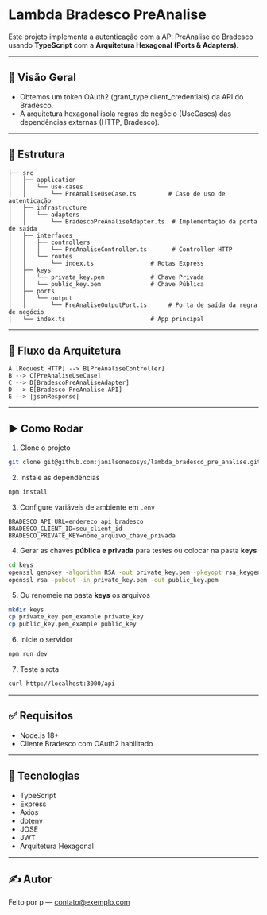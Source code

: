# Lambda Bradesco PreAnalise

Este projeto implementa a autenticação com a API PreAnalise do Bradesco usando **TypeScript** com a **Arquitetura
Hexagonal (Ports & Adapters)**.

---

## 📌 Visão Geral

- Obtemos um token OAuth2 (grant\_type client\_credentials) da API do Bradesco.
- A arquitetura hexagonal isola regras de negócio (UseCases) das dependências externas (HTTP, Bradesco).

---

## 📁 Estrutura

```
├── src
│   ├── application
│   │   └── use-cases
│   │       └── PreAnaliseUseCase.ts         # Caso de uso de autenticação
│   ├── infrastructure
│   │   └── adapters
│   │       └── BradescoPreAnaliseAdapter.ts  # Implementação da porta de saída
│   ├── interfaces
│   │   ├── controllers
│   │   │   └── PreAnaliseController.ts       # Controller HTTP
│   │   └── routes
│   │       └── index.ts                # Rotas Express
│   ├── keys
│   │   └── privata_key.pem             # Chave Privada
│   │   └── public_key.pem              # Chave Pública
│   ├── ports
│   │   └── output
│   │       └── PreAnaliseOutputPort.ts      # Porta de saída da regra de negócio
│   └── index.ts                        # App principal
```

---

## 🔄 Fluxo da Arquitetura

```
A [Request HTTP] --> B[PreAnaliseController]
B --> C[PreAnaliseUseCase]
C --> D[BradescoPreAnaliseAdapter]
D --> E[Bradesco PreAnalise API]
E --> |jsonResponse|
```

---

## ▶️ Como Rodar

1. Clone o projeto

```bash
git clone git@github.com:janilsonecosys/lambda_bradesco_pre_analise.git
```

2. Instale as dependências

```bash
npm install
```

3. Configure variáveis de ambiente em `.env`

```env
BRADESCO_API_URL=endereco_api_bradesco
BRADESCO_CLIENT_ID=seu_client_id
BRADESCO_PRIVATE_KEY=nome_arquivo_chave_privada
```

4. Gerar as chaves **pública e privada** para testes ou colocar na pasta **keys**

```bash
cd keys
openssl genpkey -algorithm RSA -out private_key.pem -pkeyopt rsa_keygen_bits:2048
openssl rsa -pubout -in private_key.pem -out public_key.pem
```

5. Ou renomeie na pasta **keys** os arquivos

```bash
mkdir keys
cp private_key.pem_example private_key
cp public_key.pem_example public_key
```

6. Inicie o servidor

```bash
npm run dev
```

7. Teste a rota

```bash
curl http://localhost:3000/api
```

---

## ✅ Requisitos

- Node.js 18+
- Cliente Bradesco com OAuth2 habilitado

---

## 🧱 Tecnologias

- TypeScript
- Express
- Axios
- dotenv
- JOSE
- JWT
- Arquitetura Hexagonal

---

## ✍️ Autor

Feito por p — [contato@exemplo.com](mailto\:contato@exemplo.com)
